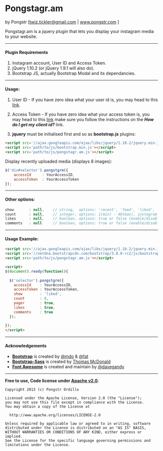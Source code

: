 Pongstagr.am
==============================================
by Pongstr [twiz.tickler@gmail.com | www.pongstr.com ]

Pongstagr.am is a jquery plugin that lets you display your instagram media to your website.


---------

#### Plugin Requirements

1. Instagram account, User ID and Access Token.
2. jQuery 1.10.2 (or jQuery 1.9.1 will also do).
3. Bootstrap JS, actually Bootstrap Modal and its dependancies.


---------

#### Usage:

1. User ID - If you have zero idea what your user id is, you may head to this 
   [link](http://jelled.com/instagram/lookup-user-id).

2. Access Token - If you have zero idea what your access token is, you may head to this
   [link](http://jelled.com/instagram/access-token) make sure you follow the instructions 
   on the ***How do I get my client id?*** link. 

3. **jquery** must be initialised first and so as **bootstrap.js** plugins:

```html
<script src='//ajax.googleapis.com/ajax/libs/jquery/1.10.2/jquery.min.js'></script>
<script src='path/to/js/bootstrap.min.js'></script>  
<script src='path/to/js/pongstagr.am.js'></script>  
```



Display recently uploaded media (displays 8 images):
  
```javascript
$('div#selector').pongstgrm({
    accessId     : YourAccessID,
    accessToken  : YourAccessToken
});
  ```

---------

#### Other options:
  
  
```javascript
show       : null,    // string,  options: 'recent', 'feed', 'liked', 'user'
count      : null,    // integer, options: 1(min) - 40(max), instagram limits the maximum number of photos to 40
likes      : null,    // boolean, options: true or false (enable/disable like icon and count)
comments   : null     // boolean, options: true or false (enable/disable comments icon and count)
```


---------

#### Usage Example:

```html
<script src='//ajax.googleapis.com/ajax/libs/jquery/1.10.2/jquery.min.js'></script>
<script src='//netdna.bootstrapcdn.com/bootstrap/3.0.0-rc2/js/bootstrap.min.js'></script>
<script src='path/to/js/pongstagr.am.js'></script>

<script>
$(document).ready(function(){
  
  $('selector').pongstgrm({
    accessId    : YourAccessID,
    accessToken : YourAccessToken,
    show        : 'liked',
    count       : 8,
    pager       : true,
    likes       : true,
    comments    : true
  });
  
});
</script>
```

---------

#### Acknowledgements 
  
  - **[Bootstrap](http://twitter.github.io/bootstrap/)** is created by [@mdo](http://twitter.com/mdo) &amp; [@fat](http://twitter.com/fat)
  - **[Bootstrap-Sass](https://github.com/thomas-mcdonald/bootstrap-sass)** is created by [Thomas McDonald](https://github.com/thomas-mcdonald)
  - **[Font Awesome](http://fontawesome.io/)** is created and maintain by [@davegandy](http://twitter.com/davegandy)

---------

**Free to use, Code license under [Apache v2.0](http://www.apache.org/licenses/LICENSE-2.0).**

```
Copyright 2013 (c) Pongstr Ordillo

Licensed under the Apache License, Version 2.0 (the "License");
you may not use this file except in compliance with the License.
You may obtain a copy of the License at

  http://www.apache.org/licenses/LICENSE-2.0

Unless required by applicable law or agreed to in writing, software
distributed under the License is distributed on an "AS IS" BASIS,
WITHOUT WARRANTIES OR CONDITIONS OF ANY KIND, either express or implied.
See the License for the specific language governing permissions and
limitations under the License.
```
